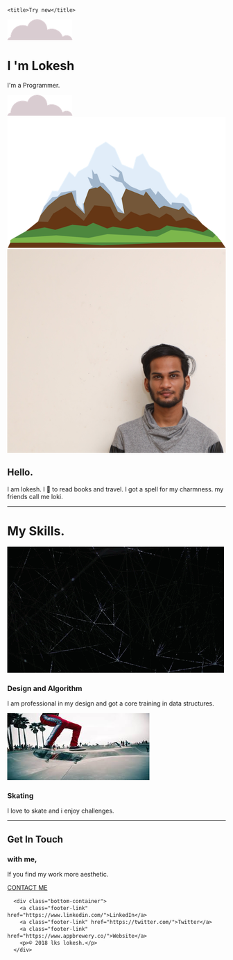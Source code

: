 <!DOCTYPE html>
<html lang="en">
<head>
    <meta charset="UTF-8">
    <meta name="viewport" content="width=device-width, initial-scale=1.0">
    <link rel="stylesheet" href="style.css">
    <link rel="shortcut icon" href="lo.ico" type="image/x-icon">
    <link rel="import" href="font/Feeling Lovely.ttf">

    <title>Try new</title>
</head>
<body>
    <div class="top-container">
    <img class="uc" src="cloud.png" alt="cloud">
    <h1>I 'm Lokesh</h1>
    <p>I'm a Programmer.</p>
    <img class="lc" src="cloud.png" alt="cloud">
    <img class="m" src="mountain.png" alt="mountain">
    </div>
    <div class="middle-container">
        <div class="profile">
          <img class="me" src="me.jpg" alt="me">
          <h2>Hello.</h2>
          <p>I am lokesh. I 💓 to read books and travel. I got a spell for my charmness. my friends call me loki.</p>
        </div>
        <hr>
        <div class="skills">
          <h1>My Skills.</h1>
          <div class="skill-row">
            <img class="imgs" src="QgnO.gif" alt="skill">
            <h3>Design and Algorithm</h3>
            <p>I am professional in my design and got a core training in data structures.</p>
          </div>
          <div class="skill-row">
            <img class="skate" src="skate.jfif" alt="skate">
            <h3>Skating</h3>
            <p>I love to skate and i enjoy challenges.</p>
          </div>
        </div>
        <hr>
        <div class="contact-me">
          <h2>Get In Touch</h2>
          <h3>with me,</h3>
          <p>If you find my work more aesthetic.</p>
          <a class="btn" href="mailto:name@email.com">CONTACT ME</a>
        </div>
      </div>
      
      
      <div class="bottom-container">
        <a class="footer-link" href="https://www.linkedin.com/">LinkedIn</a>
        <a class="footer-link" href="https://twitter.com/">Twitter</a>
        <a class="footer-link" href="https://www.appbrewery.co/">Website</a>
        <p>© 2018 lks lokesh.</p>
      </div>
         
</body>
</html>
